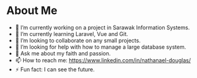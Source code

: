 # About Me

- 🔭 I’m currently working on a project in Sarawak Information Systems.
- 🌱 I’m currently learning Laravel, Vue and Git.
- 👯 I’m looking to collaborate on any small projects.
- 🤔 I’m looking for help with how to manage a large database system.
- 💬 Ask me about my faith and passion.
- 📫 How to reach me: https://www.linkedin.com/in/nathanael-douglas/
- ⚡ Fun fact: I can see the future.

